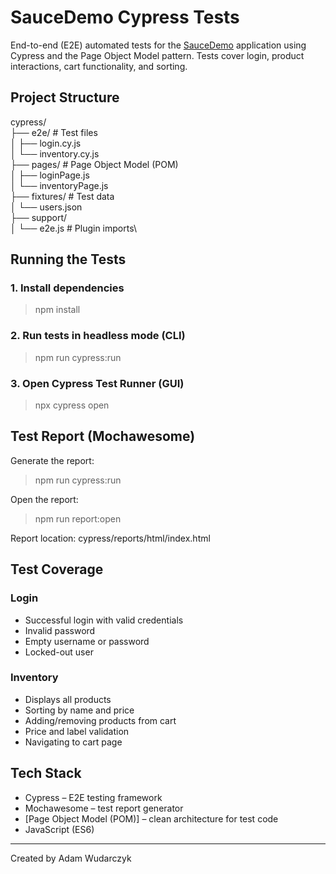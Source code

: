 #  SauceDemo Cypress Tests

End-to-end (E2E) automated tests for the [SauceDemo](https://www.saucedemo.com/) application using Cypress and the Page Object Model pattern. Tests cover login, product interactions, cart functionality, and sorting.

##  Project Structure

cypress/\
├── e2e/ # Test files\
│ ├── login.cy.js\
│ └── inventory.cy.js\
├── pages/ # Page Object Model (POM)\
│ ├── loginPage.js\
│ └── inventoryPage.js\
├── fixtures/ # Test data\
│ └── users.json\
├── support/\
│ └── e2e.js # Plugin imports\


## Running the Tests

### 1. Install dependencies


> npm install

### 2. Run tests in headless mode (CLI)

>npm run cypress:run

### 3. Open Cypress Test Runner (GUI)
> npx cypress open


## Test Report (Mochawesome)

Generate the report:
> npm run cypress:run

Open the report:
> npm run report:open

Report location: cypress/reports/html/index.html


## Test Coverage

### Login
- Successful login with valid credentials
- Invalid password
- Empty username or password
- Locked-out user

### Inventory
- Displays all products
- Sorting by name and price
- Adding/removing products from cart
- Price and label validation
- Navigating to cart page

## Tech Stack

- Cypress – E2E testing framework
- Mochawesome – test report generator
- [Page Object Model (POM)] – clean architecture for test code
- JavaScript (ES6)

____
Created by Adam Wudarczyk

